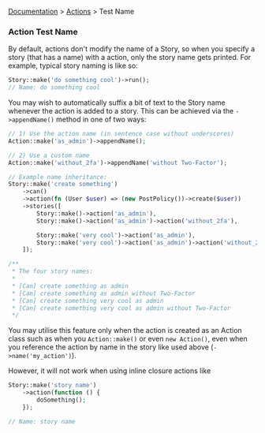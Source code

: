 [Documentation](/docs/documentation.md) > [Actions](/docs/actions.md) > Test Name

### Action Test Name

By default, actions don't modify the name of a Story, so when you specify a story (that has a name) with a action, only the story name gets printed. For example, typical story naming is like so:

```php
Story::make('do something cool')->run();
// Name: do something cool
```

You may wish to automatically suffix a bit of text to the Story name whenever the action is added to a story. This can be achieved via the `->appendName()` method in one of two ways:

```php
// 1) Use the action name (in sentence case without underscores)
Action::make('as_admin')->appendName();

// 2) Use a custom name
Action::make('without_2fa')->appendName('without Two-Factor');

// Example name inheritance:
Story::make('create something')
    ->can()
    ->action(fn (User $user) => (new PostPolicy())->create($user))
    ->stories([
        Story::make()->action('as_admin'),
        Story::make()->action('as_admin')->action('without_2fa'),

        Story::make('very cool')->action('as_admin'),
        Story::make('very cool')->action('as_admin')->action('without_2fa'),
    ]);

/**
 * The four story names:
 * 
 * [Can] create something as admin
 * [Can] create something as admin without Two-Factor
 * [Can] create something very cool as admin
 * [Can] create something very cool as admin without Two-Factor
 */
```

You may utilise this feature only when the action is created as an Action class such as when you `Action::make()` or even `new Action()`, even when you reference the action by name in the story like used above (`->name('my_action')`).

However, it will not work when using inline closure actions like

```php
Story::make('story name')
    ->action(function () {
        doSomething();
    });

// Name: story name
```
